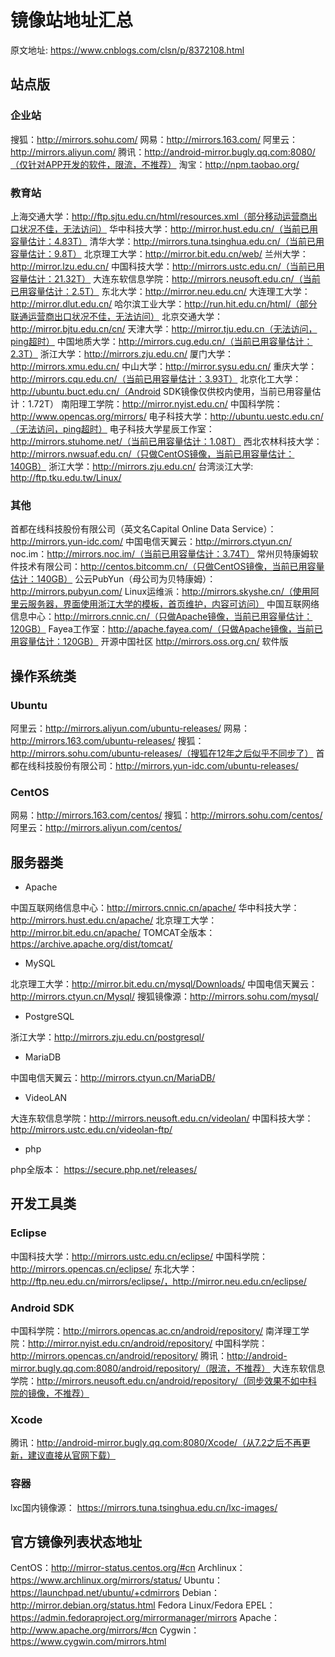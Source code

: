 # 镜像站地址汇总

原文地址: https://www.cnblogs.com/clsn/p/8372108.html

## 站点版

### 企业站

搜狐：http://mirrors.sohu.com/
网易：http://mirrors.163.com/
阿里云：http://mirrors.aliyun.com/
腾讯：http://android-mirror.bugly.qq.com:8080/（仅针对APP开发的软件，限流，不推荐）
淘宝：http://npm.taobao.org/

### 教育站

上海交通大学：http://ftp.sjtu.edu.cn/html/resources.xml（部分移动运营商出口状况不佳，无法访问）
华中科技大学：http://mirror.hust.edu.cn/（当前已用容量估计：4.83T）
清华大学：http://mirrors.tuna.tsinghua.edu.cn/（当前已用容量估计：9.8T）
北京理工大学：http://mirror.bit.edu.cn/web/
兰州大学：http://mirror.lzu.edu.cn/
中国科技大学：http://mirrors.ustc.edu.cn/（当前已用容量估计：21.32T）
大连东软信息学院：http://mirrors.neusoft.edu.cn/（当前已用容量估计：2.5T）
东北大学：http://mirror.neu.edu.cn/
大连理工大学：http://mirror.dlut.edu.cn/
哈尔滨工业大学：http://run.hit.edu.cn/html/（部分联通运营商出口状况不佳，无法访问）
北京交通大学：http://mirror.bjtu.edu.cn/cn/
天津大学：http://mirror.tju.edu.cn（无法访问，ping超时）
中国地质大学：http://mirrors.cug.edu.cn/（当前已用容量估计：2.3T）
浙江大学：http://mirrors.zju.edu.cn/
厦门大学：http://mirrors.xmu.edu.cn/
中山大学：http://mirror.sysu.edu.cn/
重庆大学：http://mirrors.cqu.edu.cn/（当前已用容量估计：3.93T）
北京化工大学：http://ubuntu.buct.edu.cn/（Android SDK镜像仅供校内使用，当前已用容量估计：1.72T）
南阳理工学院：http://mirror.nyist.edu.cn/
中国科学院：http://www.opencas.org/mirrors/
电子科技大学：http://ubuntu.uestc.edu.cn/（无法访问，ping超时）
电子科技大学星辰工作室：http://mirrors.stuhome.net/（当前已用容量估计：1.08T）
西北农林科技大学：http://mirrors.nwsuaf.edu.cn/（只做CentOS镜像，当前已用容量估计：140GB）
浙江大学：http://mirrors.zju.edu.cn/
台湾淡江大学: http://ftp.tku.edu.tw/Linux/
### 其他

首都在线科技股份有限公司（英文名Capital Online Data Service）：http://mirrors.yun-idc.com/
中国电信天翼云：http://mirrors.ctyun.cn/
noc.im：http://mirrors.noc.im/（当前已用容量估计：3.74T）
常州贝特康姆软件技术有限公司：http://centos.bitcomm.cn/（只做CentOS镜像，当前已用容量估计：140GB）
公云PubYun（母公司为贝特康姆）：http://mirrors.pubyun.com/
Linux运维派：http://mirrors.skyshe.cn/（使用阿里云服务器，界面使用浙江大学的模板，首页维护，内容可访问）
中国互联网络信息中心：http://mirrors.cnnic.cn/（只做Apache镜像，当前已用容量估计：120GB）
Fayea工作室：http://apache.fayea.com/（只做Apache镜像，当前已用容量估计：120GB）
开源中国社区 http://mirrors.oss.org.cn/
软件版

## 操作系统类

### Ubuntu

阿里云：http://mirrors.aliyun.com/ubuntu-releases/
网易：http://mirrors.163.com/ubuntu-releases/
搜狐：http://mirrors.sohu.com/ubuntu-releases/（搜狐在12年之后似乎不同步了）
首都在线科技股份有限公司：http://mirrors.yun-idc.com/ubuntu-releases/

### CentOS

网易：http://mirrors.163.com/centos/
搜狐：http://mirrors.sohu.com/centos/
阿里云：http://mirrors.aliyun.com/centos/

## 服务器类

* Apache

中国互联网络信息中心：http://mirrors.cnnic.cn/apache/
华中科技大学：http://mirrors.hust.edu.cn/apache/
北京理工大学：http://mirror.bit.edu.cn/apache/
TOMCAT全版本：https://archive.apache.org/dist/tomcat/

* MySQL

北京理工大学：http://mirror.bit.edu.cn/mysql/Downloads/
中国电信天翼云：http://mirrors.ctyun.cn/Mysql/
搜狐镜像源：http://mirrors.sohu.com/mysql/

* PostgreSQL

浙江大学：http://mirrors.zju.edu.cn/postgresql/

* MariaDB

中国电信天翼云：http://mirrors.ctyun.cn/MariaDB/

* VideoLAN

大连东软信息学院：http://mirrors.neusoft.edu.cn/videolan/
中国科技大学：http://mirrors.ustc.edu.cn/videolan-ftp/

* php

php全版本：  https://secure.php.net/releases/

## 开发工具类

### Eclipse

中国科技大学：http://mirrors.ustc.edu.cn/eclipse/
中国科学院：http://mirrors.opencas.cn/eclipse/
东北大学：http://ftp.neu.edu.cn/mirrors/eclipse/，http://mirror.neu.edu.cn/eclipse/

### Android SDK

中国科学院：http://mirrors.opencas.ac.cn/android/repository/
南洋理工学院：http://mirror.nyist.edu.cn/android/repository/
中国科学院：http://mirrors.opencas.cn/android/repository/
腾讯：http://android-mirror.bugly.qq.com:8080/android/repository/（限流，不推荐）
大连东软信息学院：http://mirrors.neusoft.edu.cn/android/repository/（同步效果不如中科院的镜像，不推荐）

### Xcode

腾讯：http://android-mirror.bugly.qq.com:8080/Xcode/（从7.2之后不再更新，建议直接从官网下载）

### 容器

lxc国内镜像源： https://mirrors.tuna.tsinghua.edu.cn/lxc-images/

## 官方镜像列表状态地址

CentOS：http://mirror-status.centos.org/#cn
Archlinux：https://www.archlinux.org/mirrors/status/
Ubuntu：https://launchpad.net/ubuntu/+cdmirrors
Debian：http://mirror.debian.org/status.html
Fedora Linux/Fedora EPEL：https://admin.fedoraproject.org/mirrormanager/mirrors
Apache：http://www.apache.org/mirrors/#cn
Cygwin：https://www.cygwin.com/mirrors.html
